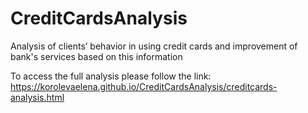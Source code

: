 # CreditCardsAnalysis
Analysis of clients’ behavior in using credit cards and improvement of bank's services based on this information

To access the full analysis please follow the link: https://korolevaelena.github.io/CreditCardsAnalysis/creditcards-analysis.html
